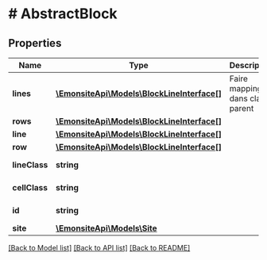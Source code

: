 # # AbstractBlock

## Properties

Name | Type | Description | Notes
------------ | ------------- | ------------- | -------------
**lines** | [**\EmonsiteApi\Models\BlockLineInterface[]**](BlockLineInterface.md) | Faire mapping dans classe parent | [optional]
**rows** | [**\EmonsiteApi\Models\BlockLineInterface[]**](BlockLineInterface.md) |  | [optional]
**line** | [**\EmonsiteApi\Models\BlockLineInterface[]**](BlockLineInterface.md) |  | [optional]
**row** | [**\EmonsiteApi\Models\BlockLineInterface[]**](BlockLineInterface.md) |  | [optional]
**lineClass** | **string** |  | [optional] [readonly]
**cellClass** | **string** |  | [optional] [readonly]
**id** | **string** |  | [optional] [readonly]
**site** | [**\EmonsiteApi\Models\Site**](Site.md) |  | [optional]

[[Back to Model list]](../../README.md#models) [[Back to API list]](../../README.md#endpoints) [[Back to README]](../../README.md)
